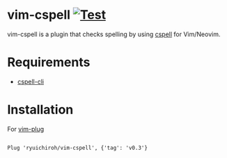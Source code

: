 # vim-cspell [![Test](https://github.com/ryuichiroh/vim-cspell/actions/workflows/test.yml/badge.svg)](https://github.com/ryuichiroh/vim-cspell/actions/workflows/test.yml)

vim-cspell is a plugin that checks spelling by using [cspell](https://cspell.org) for Vim/Neovim.

# Requirements

* [cspell-cli](https://cspell.org/docs/installation)

# Installation

For [vim-plug](https://github.com/junegunn/vim-plug)

```vim

Plug 'ryuichiroh/vim-cspell', {'tag': 'v0.3'}

```
